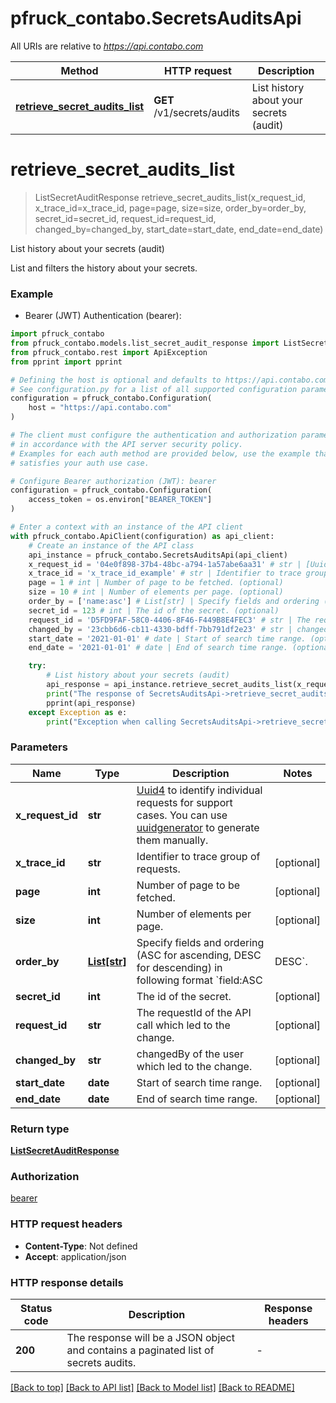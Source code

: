 # pfruck_contabo.SecretsAuditsApi

All URIs are relative to *https://api.contabo.com*

Method | HTTP request | Description
------------- | ------------- | -------------
[**retrieve_secret_audits_list**](SecretsAuditsApi.md#retrieve_secret_audits_list) | **GET** /v1/secrets/audits | List history about your secrets (audit)


# **retrieve_secret_audits_list**
> ListSecretAuditResponse retrieve_secret_audits_list(x_request_id, x_trace_id=x_trace_id, page=page, size=size, order_by=order_by, secret_id=secret_id, request_id=request_id, changed_by=changed_by, start_date=start_date, end_date=end_date)

List history about your secrets (audit)

List and filters the history about your secrets.

### Example

* Bearer (JWT) Authentication (bearer):

```python
import pfruck_contabo
from pfruck_contabo.models.list_secret_audit_response import ListSecretAuditResponse
from pfruck_contabo.rest import ApiException
from pprint import pprint

# Defining the host is optional and defaults to https://api.contabo.com
# See configuration.py for a list of all supported configuration parameters.
configuration = pfruck_contabo.Configuration(
    host = "https://api.contabo.com"
)

# The client must configure the authentication and authorization parameters
# in accordance with the API server security policy.
# Examples for each auth method are provided below, use the example that
# satisfies your auth use case.

# Configure Bearer authorization (JWT): bearer
configuration = pfruck_contabo.Configuration(
    access_token = os.environ["BEARER_TOKEN"]
)

# Enter a context with an instance of the API client
with pfruck_contabo.ApiClient(configuration) as api_client:
    # Create an instance of the API class
    api_instance = pfruck_contabo.SecretsAuditsApi(api_client)
    x_request_id = '04e0f898-37b4-48bc-a794-1a57abe6aa31' # str | [Uuid4](https://en.wikipedia.org/wiki/Universally_unique_identifier#Version_4_(random)) to identify individual requests for support cases. You can use [uuidgenerator](https://www.uuidgenerator.net/version4) to generate them manually.
    x_trace_id = 'x_trace_id_example' # str | Identifier to trace group of requests. (optional)
    page = 1 # int | Number of page to be fetched. (optional)
    size = 10 # int | Number of elements per page. (optional)
    order_by = ['name:asc'] # List[str] | Specify fields and ordering (ASC for ascending, DESC for descending) in following format `field:ASC|DESC`. (optional)
    secret_id = 123 # int | The id of the secret. (optional)
    request_id = 'D5FD9FAF-58C0-4406-8F46-F449B8E4FEC3' # str | The requestId of the API call which led to the change. (optional)
    changed_by = '23cbb6d6-cb11-4330-bdff-7bb791df2e23' # str | changedBy of the user which led to the change. (optional)
    start_date = '2021-01-01' # date | Start of search time range. (optional)
    end_date = '2021-01-01' # date | End of search time range. (optional)

    try:
        # List history about your secrets (audit)
        api_response = api_instance.retrieve_secret_audits_list(x_request_id, x_trace_id=x_trace_id, page=page, size=size, order_by=order_by, secret_id=secret_id, request_id=request_id, changed_by=changed_by, start_date=start_date, end_date=end_date)
        print("The response of SecretsAuditsApi->retrieve_secret_audits_list:\n")
        pprint(api_response)
    except Exception as e:
        print("Exception when calling SecretsAuditsApi->retrieve_secret_audits_list: %s\n" % e)
```



### Parameters


Name | Type | Description  | Notes
------------- | ------------- | ------------- | -------------
 **x_request_id** | **str**| [Uuid4](https://en.wikipedia.org/wiki/Universally_unique_identifier#Version_4_(random)) to identify individual requests for support cases. You can use [uuidgenerator](https://www.uuidgenerator.net/version4) to generate them manually. | 
 **x_trace_id** | **str**| Identifier to trace group of requests. | [optional] 
 **page** | **int**| Number of page to be fetched. | [optional] 
 **size** | **int**| Number of elements per page. | [optional] 
 **order_by** | [**List[str]**](str.md)| Specify fields and ordering (ASC for ascending, DESC for descending) in following format &#x60;field:ASC|DESC&#x60;. | [optional] 
 **secret_id** | **int**| The id of the secret. | [optional] 
 **request_id** | **str**| The requestId of the API call which led to the change. | [optional] 
 **changed_by** | **str**| changedBy of the user which led to the change. | [optional] 
 **start_date** | **date**| Start of search time range. | [optional] 
 **end_date** | **date**| End of search time range. | [optional] 

### Return type

[**ListSecretAuditResponse**](ListSecretAuditResponse.md)

### Authorization

[bearer](../README.md#bearer)

### HTTP request headers

 - **Content-Type**: Not defined
 - **Accept**: application/json

### HTTP response details

| Status code | Description | Response headers |
|-------------|-------------|------------------|
**200** | The response will be a JSON object and contains a paginated list of secrets audits. |  -  |

[[Back to top]](#) [[Back to API list]](../README.md#documentation-for-api-endpoints) [[Back to Model list]](../README.md#documentation-for-models) [[Back to README]](../README.md)

